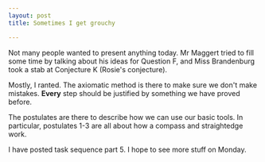 ```yaml
---
layout: post
title: Sometimes I get grouchy

---
```


Not many people wanted to present anything today. Mr Maggert tried to fill some time by talking about his ideas for Question F, and Miss Brandenburg took a stab at Conjecture K (Rosie's conjecture).

Mostly, I ranted. The axiomatic method is there to make sure we don't make mistakes. **Every** step should be justified by something we have proved before.

The postulates are there to describe how we can use our basic tools. In particular, postulates 1-3 are all about how a compass and straightedge work.

I have posted task sequence part 5. I hope to see more stuff on Monday.